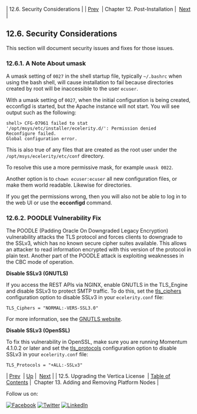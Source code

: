 | 12.6. Security Considerations |
| [Prev](install.vertica.license.php)  | Chapter 12. Post-Installation |  [Next](add_remove_platform_nodes.php) |

## 12.6. Security Considerations

This section will document security issues and fixes for those issues.

### 12.6.1. A Note About umask

A umask setting of `0027` in the shell startup file, typically `~/.bashrc` when using the bash shell, will cause installation to fail because directories created by root will be inaccessible to the user `ecuser`.

With a umask setting of `0027`, when the initial configuration is being created, ecconfigd is started, but the Apache instance will not start. You will see output such as the following:

```
shell> CFG-07961 failed to stat
'/opt/msys/etc/installer/ecelerity.d/': Permission denied
Reconfigure failed.
Global configuration error.
```

This is also true of any files that are created as the root user under the `/opt/msys/ecelerity/etc/conf` directory.

To resolve this use a more permissive mask, for example `umask 0022`.

Another option is to `chown ecuser:ecuser` all new configuration files, or make them world readable. Likewise for directories.

If you get the permissions wrong, then you will also not be able to log in to the web UI or use the **ecconfigd** command.

### 12.6.2. POODLE Vulnerability Fix

The POODLE (Padding Oracle On Downgraded Legacy Encryption) vulnerability attacks the TLS protocol and forces clients to downgrade to the SSLv3, which has no known secure cipher suites available. This allows an attacker to read information encrypted with this version of the protocol in plain text. Another part of the POODLE attack is exploiting weaknesses in the CBC mode of operation.

**Disable SSLv3 (GNUTLS)**

If you access the REST APIs via NGINX, enable GNUTLS in the TLS_Engine and disable SSLv3 to protect SMTP traffic. To do this, set the [tls_ciphers](config.tls_ciphers.php "tls_ciphers") configuration option to disable SSLv3 in your `ecelerity.conf` file:

`TLS_Ciphers = "NORMAL:-VERS-SSL3.0"`

For more information, see the [GNUTLS website](http://www.gnutls.org/security.html#GNUTLS-SA-2014-4).

**Disable SSLv3 (OpenSSL)**

To fix this vulnerability in OpenSSL, make sure you are running Momentum 4.1.0.2 or later and set the [tls_protocols](config.tls_protocols.php "tls_protocols") configuration option to disable SSLv3 in your `ecelerity.conf` file:

`TLS_Protocols = "+ALL:-SSLv3"`

| [Prev](install.vertica.license.php)  | [Up](post_installation.php) |  [Next](add_remove_platform_nodes.php) |
| 12.5. Upgrading the Vertica License  | [Table of Contents](index.php) |  Chapter 13. Adding and Removing Platform Nodes |

Follow us on:

[![Facebook](https://support.messagesystems.com/images/icon-facebook.png)](http://www.facebook.com/messagesystems) [![Twitter](https://support.messagesystems.com/images/icon-twitter.png)](http://twitter.com/#!/MessageSystems) [![LinkedIn](https://support.messagesystems.com/images/icon-linkedin.png)](http://www.linkedin.com/company/message-systems)